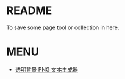 # README

To save some page tool or collection in here.
# MENU

- [透明背景 PNG 文本生成器](home/runner/work/my-valuable-page/my-valuable-page/tools/get-font-text-img/ "个人用于生成像素字体")

